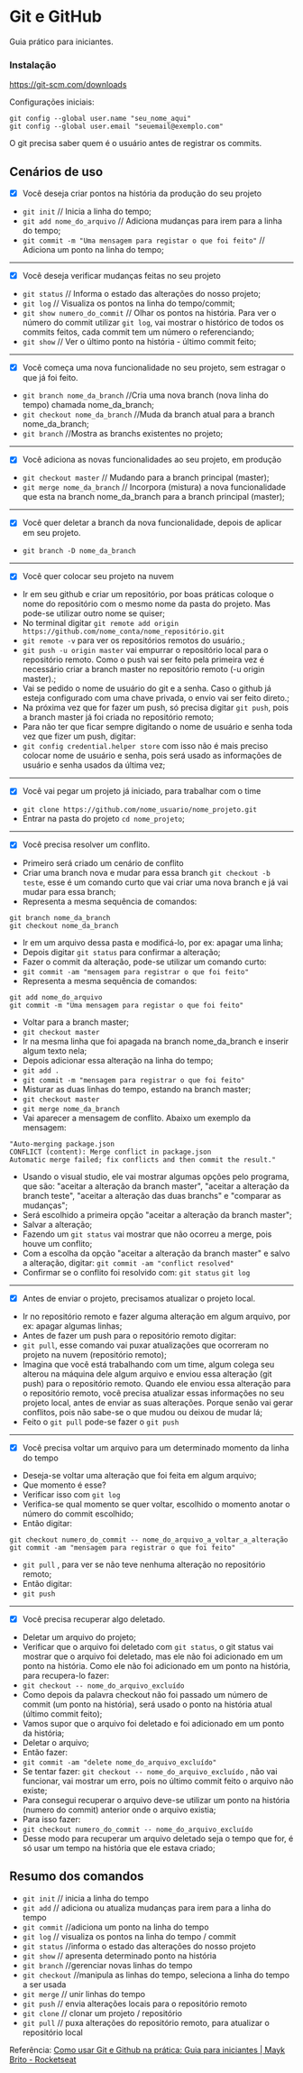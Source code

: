 # Git e GitHub
 
Guia prático para iniciantes.
 
### Instalação
 
https://git-scm.com/downloads
 
Configurações iniciais:
 
``` 
git config --global user.name "seu_nome_aqui"
git config --global user.email "seuemail@exemplo.com"
``` 
 
O git precisa saber quem é o usuário antes de registrar os commits.
 
## Cenários de uso
 
- [x] Você deseja criar pontos na história da produção do seu projeto 
- `git init` // Inicia a linha do tempo;
- `git add nome_do_arquivo` // Adiciona mudanças para irem para a linha do tempo;
- `git commit -m "Uma mensagem para registar o que foi feito"` // Adiciona um ponto na linha do tempo;

---
 
- [x] Você deseja verificar mudanças feitas no seu projeto
- `git status` // Informa o estado das alterações do nosso projeto;
- `git log` // Visualiza os pontos na linha do tempo/commit;
- `git show numero_do_commit` // Olhar os pontos na história. Para ver o número do commit utilizar `git log`, vai mostrar o histórico de todos os commits feitos, cada commit tem um número o referenciando;
- `git show` // Ver o último ponto na história - último commit feito;
 
 ---
 
- [x] Você começa uma nova funcionalidade no seu projeto, sem estragar o que já foi feito.
- `git branch nome_da_branch` //Cria uma nova branch (nova linha do tempo) chamada nome_da_branch;
- `git checkout nome_da_branch` //Muda da branch atual para a branch nome_da_branch; 
- `git branch` //Mostra as branchs existentes no projeto;

---
 
- [x] Você adiciona as novas funcionalidades ao seu projeto, em produção
- `git checkout master` // Mudando para a branch principal (master);
- `git merge nome_da_branch` // Incorpora (mistura) a nova funcionalidade que esta na branch nome_da_branch para a branch principal (master);   

---
 
- [x] Você quer deletar a branch da nova funcionalidade, depois de aplicar em seu projeto.
- `git branch -D nome_da_branch`

---
 
- [x] Você quer colocar seu projeto na nuvem
- Ir em seu github e criar um repositório, por boas práticas coloque o nome do repositório com o mesmo nome da pasta do projeto. Mas pode-se utilizar outro nome se quiser;
- No terminal digitar `git remote add origin https://github.com/nome_conta/nome_repositório.git`
 - `git remote -v` para ver os repositórios remotos do usuário.;
 - `git push -u origin master` vai empurrar o repositório local para o repositório remoto. Como o push vai ser feito pela primeira vez é necessário criar a branch master no repositório remoto (-u origin master).;
 - Vai se pedido o nome de usuário do git e a senha. Caso o github já esteja configurado com uma chave privada, o envio vai ser feito direto.;
 - Na próxima vez que for fazer um push, só precisa digitar `git push`, pois a branch master já foi criada no repositório remoto;
 - Para não ter que ficar sempre digitando o nome de usuário e senha toda vez que fizer um push, digitar:
 - `git config credential.helper store` com isso não é mais preciso colocar nome de usuário e senha, pois será usado as informações de usuário e senha usados da última vez;

---
 
- [x] Você vai pegar um projeto já iniciado, para trabalhar com o time
- `git clone https://github.com/nome_usuario/nome_projeto.git`
- Entrar na pasta do projeto `cd nome_projeto`;

---

- [x] Você precisa resolver um conflito.
- Primeiro será criado um cenário de conflito
- Criar uma branch nova e mudar para essa branch `git checkout -b teste`, esse é um comando curto que vai criar uma nova branch e já vai mudar para essa branch;
- Representa a mesma sequência de comandos: 
```
git branch nome_da_branch
git checkout nome_da_branch   
```
- Ir em um arquivo dessa pasta e modificá-lo, por ex: apagar uma linha;
- Depois digitar `git status` para confirmar a alteração;
- Fazer o commit da alteração, pode-se utilizar um comando curto:
- `git commit -am "mensagem para registrar o que foi feito"`
- Representa a mesma sequência de comandos:
```
git add nome_do_arquivo
git commit -m "Uma mensagem para registar o que foi feito"
```
- Voltar para a branch master;
- `git checkout master`
- Ir na mesma linha que foi apagada na branch nome_da_branch e inserir algum texto nela;
- Depois adicionar essa alteração na linha do tempo;
- `git add .`
- `git commit -m "mensagem para registrar o que foi feito"`
- Misturar as duas linhas do tempo, estando na branch master;
- `git checkout master`
- `git merge nome_da_branch`
- Vai aparecer a mensagem de conflito. Abaixo um exemplo da mensagem:
```
"Auto-merging package.json
CONFLICT (content): Merge conflict in package.json
Automatic merge failed; fix conflicts and then commit the result."
```
- Usando o visual studio, ele vai mostrar algumas opções pelo programa, que são: "aceitar a alteração da branch master", "aceitar a alteração da branch teste", "aceitar a alteração das duas branchs" e "comparar as mudanças";
- Será escolhido a primeira opção "aceitar a alteração da branch master";
- Salvar a alteração;
- Fazendo um `git status` vai mostrar que não ocorreu a merge, pois houve um conflito;
- Com a escolha da opção "aceitar a alteração da branch master" e salvo a alteração, digitar:
`git commit -am "conflict resolved"`
- Confirmar se o conflito foi resolvido com:
`git status`
`git log`
 
 ---
 
- [x] Antes de enviar o projeto, precisamos atualizar o projeto local.
- Ir no repositório remoto e fazer alguma alteração em algum arquivo, por ex: apagar algumas linhas;
- Antes de fazer um push para o repositório remoto digitar:
- `git pull`, esse comando vai puxar atualizações que ocorreram no projeto na nuvem (repositório remoto);
- Imagina que você está trabalhando com um time, algum colega seu alterou na máquina dele algum arquivo e enviou essa alteração (git push) para o repositório remoto. Quando ele enviou essa alteração para o repositório remoto, você precisa atualizar essas informações no seu projeto local, antes de enviar as suas alterações. Porque senão vai gerar conflitos, pois não sabe-se o que mudou ou deixou de mudar lá;
- Feito o `git pull` pode-se fazer o `git push`

---
 
- [x] Você precisa voltar um arquivo para um determinado momento da linha do tempo
- Deseja-se voltar uma alteração que foi feita em algum arquivo;
- Que momento é esse?
- Verificar isso com `git log`
- Verifica-se qual momento se quer voltar, escolhido o momento anotar o número do commit escolhido;
- Então digitar:
```
git checkout numero_do_commit -- nome_do_arquivo_a_voltar_a_alteração
git commit -am "mensagem para registrar o que foi feito"
```
- `git pull` , para ver se não teve nenhuma alteração no repositório remoto;
- Então digitar:
- `git push`
 
 ---
 
- [x] Você precisa recuperar algo deletado. 
- Deletar um arquivo do projeto;
- Verificar que o arquivo foi deletado com `git status`, o git status vai mostrar que o arquivo foi deletado, mas ele não foi adicionado em um ponto na história. Como ele não foi adicionado em um ponto na história, para recupera-lo fazer:
- `git checkout -- nome_do_arquivo_excluído`
- Como depois da palavra checkout não foi passado um número de commit (um ponto na história), será usado o ponto na história atual (último commit feito);
- Vamos supor que o arquivo foi deletado e foi adicionado em um ponto da história;
- Deletar o arquivo;
- Então fazer:
- `git commit -am "delete nome_do_arquivo_excluído"`
- Se tentar fazer: `git checkout -- nome_do_arquivo_excluído` , não vai funcionar, vai mostrar um erro, pois no último commit feito o arquivo não existe;
- Para consegui recuperar o arquivo deve-se utilizar um ponto na história (numero do commit) anterior onde o arquivo existia;
- Para isso fazer:
- `git checkout numero_do_commit -- nome_do_arquivo_excluído`
- Desse modo para recuperar um arquivo deletado seja o tempo que for, é só usar um tempo na história que ele estava criado;

## Resumo dos comandos
 
* `git init` // inicia a linha do tempo
* `git add` // adiciona ou atualiza mudanças para irem para a linha do tempo
* `git commit` //adiciona um ponto na linha do tempo
* `git log`  // visualiza os pontos na linha do tempo / commit
* `git status`  //informa o estado das alterações do nosso projeto
* `git show` // apresenta determinado ponto na história
* `git branch` //gerenciar novas linhas do tempo
* `git checkout` //manipula as linhas do tempo, seleciona a linha do tempo a ser usada
* `git merge` // unir linhas do tempo
* `git push` // envia alterações locais para o repositório remoto
* `git clone` // clonar um projeto / repositório
* `git pull`  // puxa alterações do repositório remoto, para atualizar o repositório local
 
Referência: [Como usar Git e Github na prática: Guia para iniciantes | Mayk Brito - Rocketseat](https://www.youtube.com/watch?v=2alg7MQ6_sI)

